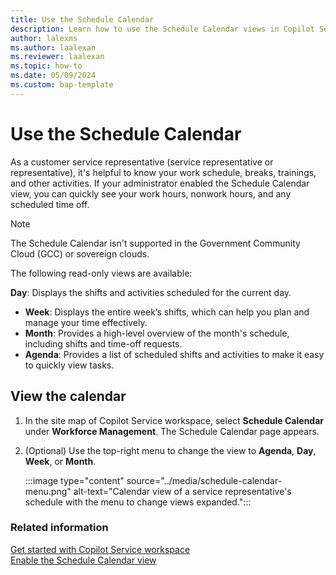 ```yaml
---
title: Use the Schedule Calendar
description: Learn how to use the Schedule Calendar views in Copilot Service workspace to effectively plan your schedule.
author: lalexms
ms.author: laalexan
ms.reviewer: laalexan
ms.topic: how-to 
ms.date: 05/09/2024 
ms.custom: bap-template 
---
```

 
# Use the Schedule Calendar

As a customer service representative (service representative or representative), it's helpful to know your work schedule, breaks, trainings, and other activities. If your administrator enabled the Schedule Calendar view, you can quickly see your work hours, nonwork hours, and any scheduled time off.

> [!Note]
> The Schedule Calendar isn't supported in the Government Community Cloud (GCC) or sovereign clouds.

The following read-only views are available:

 **Day**: Displays the shifts and activities scheduled for the current day.
- **Week**: Displays the entire week’s shifts, which can help you plan and manage your time effectively.
- **Month**: Provides a high-level overview of the month's schedule, including shifts and time-off requests.
- **Agenda**: Provides a list of scheduled shifts and activities to make it easy to quickly view tasks.

## View the calendar

1. In the site map of Copilot Service workspace, select **Schedule Calendar** under **Workforce Management**. The Schedule Calendar page appears.

2. (Optional) Use the top-right menu to change the view to **Agenda**, **Day**, **Week**, or **Month**.

    :::image type="content" source="../media/schedule-calendar-menu.png" alt-text="Calendar view of a service representative's schedule with the menu to change views expanded.":::

### Related information
[Get started with Copilot Service workspace](../implement/csw-overview.md)  
[Enable the Schedule Calendar view](../administer/configure-agent-calendar.md)  
